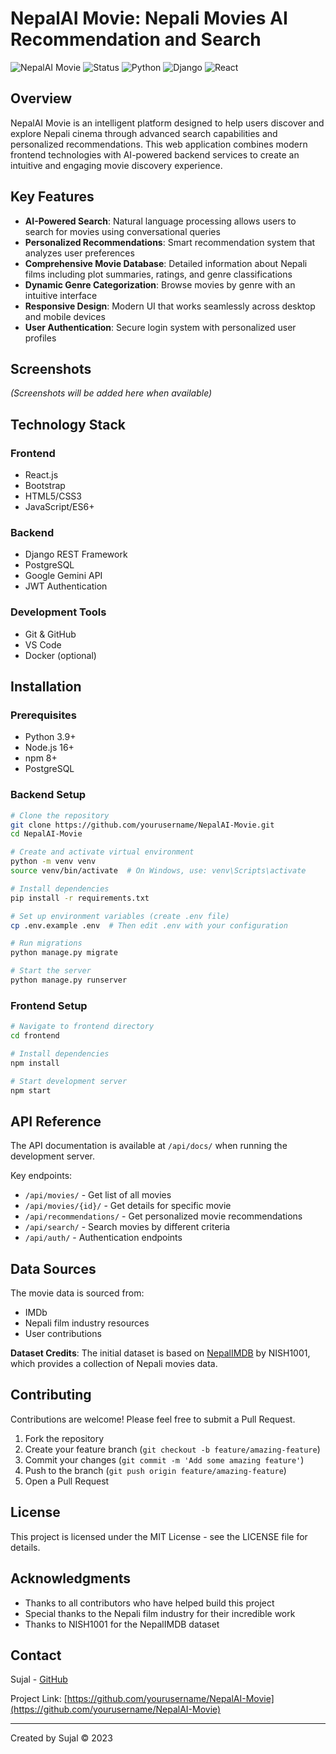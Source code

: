 # NepalAI Movie: Nepali Movies AI Recommendation and Search

![NepalAI Movie](https://img.shields.io/badge/NepalAI-Movie-blue)
![Status](https://img.shields.io/badge/Status-Development-yellow)
![Python](https://img.shields.io/badge/Python-3.9+-green)
![Django](https://img.shields.io/badge/Django-4.2+-green)
![React](https://img.shields.io/badge/React-18.0+-green)

## Overview

NepalAI Movie is an intelligent platform designed to help users discover and explore Nepali cinema through advanced search capabilities and personalized recommendations. This web application combines modern frontend technologies with AI-powered backend services to create an intuitive and engaging movie discovery experience.

## Key Features

- **AI-Powered Search**: Natural language processing allows users to search for movies using conversational queries
- **Personalized Recommendations**: Smart recommendation system that analyzes user preferences
- **Comprehensive Movie Database**: Detailed information about Nepali films including plot summaries, ratings, and genre classifications
- **Dynamic Genre Categorization**: Browse movies by genre with an intuitive interface
- **Responsive Design**: Modern UI that works seamlessly across desktop and mobile devices
- **User Authentication**: Secure login system with personalized user profiles

## Screenshots

*(Screenshots will be added here when available)*

## Technology Stack

### Frontend
- React.js
- Bootstrap
- HTML5/CSS3
- JavaScript/ES6+

### Backend
- Django REST Framework
- PostgreSQL
- Google Gemini API
- JWT Authentication

### Development Tools
- Git & GitHub
- VS Code
- Docker (optional)

## Installation

### Prerequisites
- Python 3.9+
- Node.js 16+
- npm 8+
- PostgreSQL

### Backend Setup
```bash
# Clone the repository
git clone https://github.com/yourusername/NepalAI-Movie.git
cd NepalAI-Movie

# Create and activate virtual environment
python -m venv venv
source venv/bin/activate  # On Windows, use: venv\Scripts\activate

# Install dependencies
pip install -r requirements.txt

# Set up environment variables (create .env file)
cp .env.example .env  # Then edit .env with your configuration

# Run migrations
python manage.py migrate

# Start the server
python manage.py runserver
```

### Frontend Setup
```bash
# Navigate to frontend directory
cd frontend

# Install dependencies
npm install

# Start development server
npm start
```

## API Reference

The API documentation is available at `/api/docs/` when running the development server.

Key endpoints:
- `/api/movies/` - Get list of all movies
- `/api/movies/{id}/` - Get details for specific movie
- `/api/recommendations/` - Get personalized movie recommendations
- `/api/search/` - Search movies by different criteria
- `/api/auth/` - Authentication endpoints

## Data Sources

The movie data is sourced from:
- IMDb
- Nepali film industry resources
- User contributions

**Dataset Credits**: The initial dataset is based on [NepalIMDB](https://github.com/NISH1001/nepalimdb/blob/master/README.md) by NISH1001, which provides a collection of Nepali movies data.

## Contributing

Contributions are welcome! Please feel free to submit a Pull Request.

1. Fork the repository
2. Create your feature branch (`git checkout -b feature/amazing-feature`)
3. Commit your changes (`git commit -m 'Add some amazing feature'`)
4. Push to the branch (`git push origin feature/amazing-feature`)
5. Open a Pull Request

## License

This project is licensed under the MIT License - see the LICENSE file for details.

## Acknowledgments

- Thanks to all contributors who have helped build this project
- Special thanks to the Nepali film industry for their incredible work
- Thanks to NISH1001 for the NepalIMDB dataset

## Contact

Sujal - [GitHub](https://github.com/yourusername)

Project Link: [https://github.com/yourusername/NepalAI-Movie](https://github.com/yourusername/NepalAI-Movie)

---

Created by Sujal © 2023